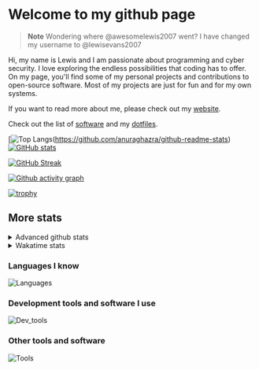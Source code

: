 # Welcome to my github page

> **Note**
> Wondering where @awesomelewis2007 went? I have changed my username to @lewisevans2007

Hi, my name is Lewis and I am passionate about programming and cyber security. I love exploring the endless possibilities that coding has to offer. On my page, you'll find some of my personal projects and contributions to open-source software. Most of my projects are just for fun and for my own systems.

If you want to read more about me, please check out my [website](https://lewisevans2007.github.io/).

Check out the list of [software](https://github.com/lewisevans2007/lewisevans2007/blob/master/software.md) and my [dotfiles](https://github.com/lewisevans2007/dotfiles).

[![Top Langs](https://github-readme-stats.vercel.app/api/top-langs/?username=lewisevans2007&hide=html,css,jupyter%20notebook&langs_count=10&layout=donut&theme=transparent&exclude_repo=GPT-code-repository,Obsidian_vault,Apple-PowerManagement,Apple-Security,CMake,qemu,swift,tcpdump,xnu)(https://github.com/anuraghazra/github-readme-stats) 
[![GitHub stats](https://github-readme-stats.vercel.app/api?username=lewisevans2007&show_icons=true&theme=transparent)](https://github.com/anuraghazra/github-readme-stats)

[![GitHub Streak](https://streak-stats.demolab.com?user=lewisevans2007&theme=transparent)](https://git.io/streak-stats)

[![Github activity graph](https://github-readme-activity-graph.vercel.app/graph?username=lewisevans2007&theme=github-compact&area=true)](https://github.com/ashutosh00710/github-readme-activity-graph)

[![trophy](https://github-profile-trophy.vercel.app/?username=lewisevans2007&theme=darkhub)](https://github.com/ryo-ma/github-profile-trophy)

## More stats
<details close>
<summary>Advanced github stats</summary>
<br>
  
![Metrics](https://raw.githubusercontent.com/lewisevans2007/lewisevans2007/master/github-metrics.svg)
  
</details>

<details close>
<summary>Wakatime stats</summary>
<br>

<!--START_SECTION:waka-->

```txt
Python        2 hrs 58 mins   ████████▒░░░░░░░░░░░░░░░░   32.99 %
Markdown      1 hr 26 mins    ████░░░░░░░░░░░░░░░░░░░░░   15.94 %
C++           1 hr 17 mins    ███▓░░░░░░░░░░░░░░░░░░░░░   14.28 %
Other         1 hr 13 mins    ███▒░░░░░░░░░░░░░░░░░░░░░   13.47 %
XML           45 mins         ██░░░░░░░░░░░░░░░░░░░░░░░   08.36 %
CSS           31 mins         █▒░░░░░░░░░░░░░░░░░░░░░░░   05.85 %
Text          16 mins         ▓░░░░░░░░░░░░░░░░░░░░░░░░   03.03 %
HTML          9 mins          ▒░░░░░░░░░░░░░░░░░░░░░░░░   01.81 %
Assembly      7 mins          ▒░░░░░░░░░░░░░░░░░░░░░░░░   01.32 %
JSON          5 mins          ▒░░░░░░░░░░░░░░░░░░░░░░░░   01.01 %
Swift         4 mins          ▒░░░░░░░░░░░░░░░░░░░░░░░░   00.87 %
CSV           2 mins          ░░░░░░░░░░░░░░░░░░░░░░░░░   00.43 %
C             1 min           ░░░░░░░░░░░░░░░░░░░░░░░░░   00.26 %
CMake         0 secs          ░░░░░░░░░░░░░░░░░░░░░░░░░   00.12 %
Rust          0 secs          ░░░░░░░░░░░░░░░░░░░░░░░░░   00.10 %
```

<!--END_SECTION:waka-->
</details>

### Languages I know
![Languages](https://skillicons.dev/icons?i=python,cpp,cs,c,javascript,nodejs,dotnet,bash,css,html,rust)
### Development tools and software I use
![Dev_tools](https://skillicons.dev/icons?i=git,docker,github,googlecloud,vscode,visualstudio,raspberrypi,linux,powershell,replit)
### Other tools and software
![Tools](https://skillicons.dev/icons?i=blender,ps,pr,ai,xd,figma)
